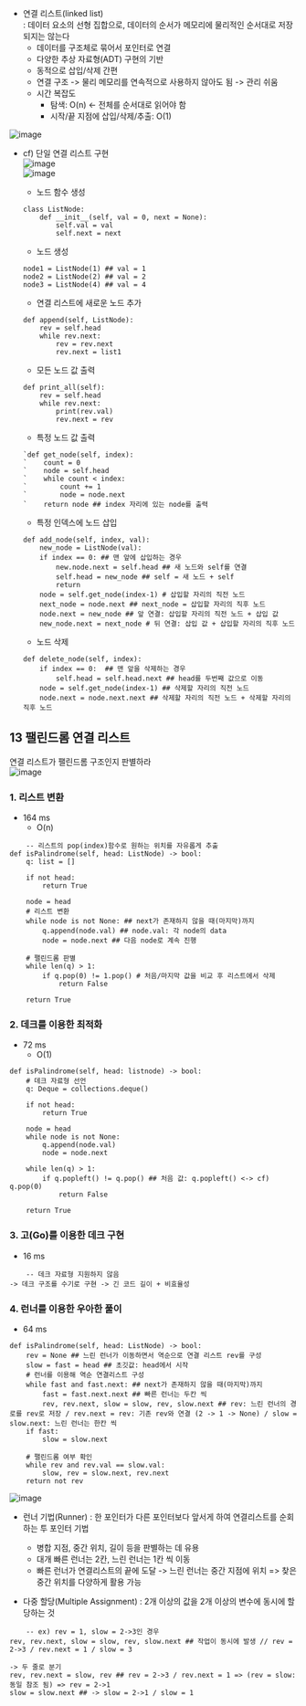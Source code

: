 * 연결 리스트(linked list)  
: 데이터 요소의 선형 집합으로, 데이터의 순서가 메모리에 물리적인 순서대로 저장되지는 않는다
    - 데이터를 구조체로 묶어서 포인터로 연결
    - 다양한 추상 자료형(ADT) 구현의 기반
    - 동적으로 삽입/삭제 간편
    - 연결 구조 -> 물리 메모리를 연속적으로 사용하지 않아도 됨 -> 관리 쉬움
    - 시간 복잡도
        + 탐색: O(n) <- 전체를 순서대로 읽어야 함
        + 시작/끝 지점에 삽입/삭제/추출: O(1)

![image](https://user-images.githubusercontent.com/104348646/183621062-8c8bebb9-f616-4ee7-b8a2-a2220eb54747.png)

* cf) 단일 연결 리스트 구현  
![image](https://user-images.githubusercontent.com/104348646/183621407-937d7054-1ae9-403a-82cd-972b43f8646c.png)  
![image](https://user-images.githubusercontent.com/104348646/183621488-975523a5-0f70-4c73-b4bc-07e28e9e44a8.png)

    - 노드 함수 생성
    ```
    class ListNode:
        def __init__(self, val = 0, next = None):
            self.val = val
            self.next = next
    ```

    - 노드 생성
    ```
    node1 = ListNode(1) ## val = 1
    node2 = ListNode(2) ## val = 2
    node3 = ListNode(4) ## val = 4
    ```

    - 연결 리스트에 새로운 노드 추가
    ```
    def append(self, ListNode):
        rev = self.head
        while rev.next:
            rev = rev.next
            rev.next = list1
    ```

    - 모든 노드 값 출력
    ```
    def print_all(self):
        rev = self.head
        while rev.next:
            print(rev.val)
            rev.next = rev
    ```

    - 특정 노드 값 출력
    ````
    `def get_node(self, index):
    `    count = 0
    `    node = self.head
    `    while count < index:
    `        count += 1
    `        node = node.next
    `    return node ## index 자리에 있는 node를 출력
    ````

    - 특정 인덱스에 노드 삽입
    ```
    def add_node(self, index, val):
        new_node = ListNode(val):
        if index == 0: ## 맨 앞에 삽입하는 경우
            new.node.next = self.head ## 새 노드와 self를 연결
            self.head = new_node ## self = 새 노드 + self
            return
        node = self.get_node(index-1) # 삽입할 자리의 직전 노드
        next_node = node.next ## next_node = 삽입할 자리의 직후 노드
        node.next = new_node ## 앞 연결: 삽입할 자리의 직전 노드 + 삽입 값
        new_node.next = next_node # 뒤 연결: 삽입 값 + 삽입할 자리의 직후 노드
    ```

    - 노드 삭제
    ```
    def delete_node(self, index):
        if index == 0:  ## 맨 앞을 삭제하는 경우
            self.head = self.head.next ## head를 두번째 값으로 이동
        node = self.get_node(index-1) ## 삭제할 자리의 직전 노드
        node.next = node.next.next ## 삭제할 자리의 직전 노드 + 삭제할 자리의 직후 노드
    ```


## 13 팰린드롬 연결 리스트
연결 리스트가 팰린드롬 구조인지 판별하라  
![image](https://user-images.githubusercontent.com/104348646/183622634-78ab4a7b-eee6-4239-9cb8-501b0e3ac8c2.png)

### 1. 리스트 변환
* 164 ms
    - O(n)
```
    -- 리스트의 pop(index)함수로 원하는 위치를 자유롭게 추출
def isPalindrome(self, head: ListNode) -> bool:
    q: list = []

    if not head:
        return True

    node = head
    # 리스트 변환
    while node is not None: ## next가 존재하지 않을 때(마지막)까지
        q.append(node.val) ## node.val: 각 node의 data
        node = node.next ## 다음 node로 계속 진행

    # 팰린드롬 판별
    while len(q) > 1:
        if q.pop(0) != 1.pop() # 처음/마지막 값을 비교 후 리스트에서 삭제
            return False
    
    return True
```

### 2. 데크를 이용한 최적화
* 72 ms
  - O(1)
```
def isPalindrome(self, head: listnode) -> bool:
    # 데크 자료형 선언
    q: Deque = collections.deque()

    if not head:
        return True
    
    node = head
    while node is not None:
        q.append(node.val)
        node = node.next

    while len(q) > 1:
        if q.popleft() != q.pop() ## 처음 값: q.popleft() <-> cf) q.pop(0)
            return False

    return True
```

### 3. 고(Go)를 이용한 데크 구현
* 16 ms
```
    -- 데크 자료형 지원하지 않음
-> 데크 구조를 수기로 구현 -> 긴 코드 길이 + 비효율성
```

### 4. 런너를 이용한 우아한 풀이
* 64 ms
```
def isPalindrome(self, head: ListNode) -> bool:
    rev = None ## 느린 런너가 이동하면서 역순으로 연결 리스트 rev를 구성
    slow = fast = head ## 초깃값: head에서 시작
    # 런너를 이용해 역순 연결리스트 구성
    while fast and fast.next: ## next가 존재하지 않을 때(마지막)까지
        fast = fast.next.next ## 빠른 런너는 두칸 씩
        rev, rev.next, slow = slow, rev, slow.next ## rev: 느린 런너의 경로를 rev로 저장 / rev.next = rev: 기존 rev와 연결 (2 -> 1 -> None) / slow = slow.next: 느린 런너는 한칸 씩
    if fast:
        slow = slow.next

    # 팰린드롬 여부 확인
    while rev and rev.val == slow.val:
        slow, rev = slow.next, rev.next
    return not rev
```

![image](https://user-images.githubusercontent.com/104348646/183621854-55198ab9-bc7b-4616-bdb8-494294354904.png)

* 런너 기법(Runner)
: 한 포인터가 다른 포인터보다 앞서게 하여 연결리스트를 순회하는 투 포인터 기법
    - 병합 지점, 중간 위치, 길이 등을 판별하는 데 유용
    - 대개 빠른 런너는 2칸, 느린 런너는 1칸 씩 이동
    - 빠른 런너가 연결리스트의 끝에 도달 -> 느린 런너는 중간 지점에 위치 => 찾은 중간 위치를 다양하게 활용 가능

* 다중 할당(Multiple Assignment)
: 2개 이상의 값을 2개 이상의 변수에 동시에 할당하는 것
```
    -- ex) rev = 1, slow = 2->3인 경우
rev, rev.next, slow = slow, rev, slow.next ## 작업이 동시에 발생 // rev = 2->3 / rev.next = 1 / slow = 3

-> 두 줄로 분기
rev, rev.next = slow, rev ## rev = 2->3 / rev.next = 1 => (rev = slow: 동일 참조 됨) => rev = 2->1 
slow = slow.next ## -> slow = 2->1 / slow = 1
```
